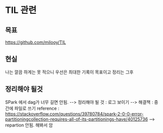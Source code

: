# TIL 관련
## 목표
https://github.com/milooy/TIL
## 현실
나는 깔끔 하게는 못 적으니 우선은 최대한 기록이 목표이고 정리는 그후
## 정리해야 될것
SPark 에서 dag가 너무 길면 안됨. 
--> 정리해야 될 것 : 로그 보이기
--> 해결책 : 중간에 파일로 쓰기
reference : https://stackoverflow.com/questions/39780784/spark-2-0-0-error-partitioningcollection-requires-all-of-its-partitionings-have/40125736
--> repartion 안됨. 해봐서 암
